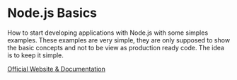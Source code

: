 # Node.js Basics 

 How to start developing applications with Node.js with some simples examples. These examples are very simple, they are only supposed to show the basic concepts and not to be view as production ready code. The idea is to keep it simple.

[Official Website & Documentation](http://blog.bytencode.com/node-js-basics-2/)